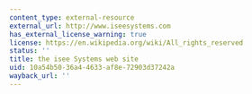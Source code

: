 ```yaml
---
content_type: external-resource
external_url: http://www.iseesystems.com
has_external_license_warning: true
license: https://en.wikipedia.org/wiki/All_rights_reserved
status: ''
title: the isee Systems web site
uid: 10a54b50-36a4-4633-af8e-72903d37242a
wayback_url: ''
---
```

